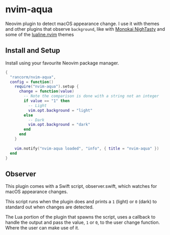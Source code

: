 # nvim-aqua

Neovim plugin to detect macOS appearance change. I use it with themes and
other plugins that observe `background`, like with [Monokai NighTasty](https://github.com/polirritmico/monokai-nightasty.nvim) and some of the [lualine.nvim](https://github.com/nvim-lualine/lualine.nvim) themes

## Install and Setup

Install using your favourite Neovim package manager.

```lua
{
  "rancorm/nvim-aqua",
  config = function()
    require("nvim-aqua").setup {
      change = function(value)
        -- Note the comparison is done with a string not an integer
        if value == "1" then
          -- Light
          vim.opt.background = "light"
        else
          -- Dark
          vim.opt.background = "dark"
        end
      end
    }
  
    vim.notify("nvim-aqua loaded", "info", { title = "nvim-aqua" })
  end
}
```

## Observer

This plugin comes with a Swift script, observer.swift, which watches for macOS
appearance changes.

This script runs when the plugin does and prints a `1` (light) or `0` (dark) to 
standard out when changes are detected.

The Lua portion of the plugin that spawns the script, uses a callback to handle
the output and pass the value, `1` or `0`, to the user change function. Where the
user can make use of it.
